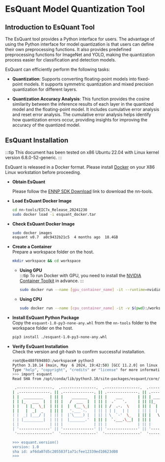# EsQuant Model Quantization Tool

## Introduction to EsQuant Tool

The EsQuant tool provides a Python interface for users. The advantage of using the Python interface for model quantization is that users can define their own preprocessing functions. It also provides predefined preprocessing functions for ImageNet and YOLO, making the quantization process easier for classification and detection models.

EsQuant can efficiently perform the following tasks:

- **Quantization**: Supports converting floating-point models into fixed-point models. It supports symmetric quantization and mixed precision quantization for different layers.

- **Quantization Accuracy Analysis**: This function provides the cosine similarity between the inference results of each layer in the quantized model and the floating-point model. It includes cumulative error analysis and reset error analysis. The cumulative error analysis helps identify how quantization errors occur, providing insights for improving the accuracy of the quantized model.

## EsQuant Installation

:::tip
This document has been tested on x86 Ubuntu 22.04 with Linux kernel version 6.8.0-52-generic.
:::

EsQuant is released in a Docker format. Please install [Docker](https://docs.docker.com/engine/install/ubuntu/) on your X86 Linux workstation before proceeding.

- **Obtain EsQuant**

  Please follow the [ENNP SDK Download](introduction#ennp-sdk-download) link to download the nn-tools.

- **Load EsQuant Docker Image**

  ```bash
  cd nn-tools/EIC7x_Release_20241230
  sudo docker load -i esquant_docker.tar
  ```

- **Check EsQuant Docker Image**

  ```bash
  sudo docker images
  esquant v0.7  a0c9432b21c5  4 months ago  18.4GB
  ```

- **Create a Container**  
  Prepare a workspace folder on the host.

  ```bash
  mkdir workspace && cd workspace
  ```

  - **Using GPU**  
    :::tip
    To run Docker with GPU, you need to install the [NVIDIA Container Toolkit](https://docs.nvidia.com/datacenter/cloud-native/container-toolkit/latest/install-guide.html) in advance.
    :::

    ```bash
    sudo docker run --name [gpu_container_name] -it --runtime=nvidia --privileged=true --gpus all -v $(pwd):/workspace esquant:v0.7 /bin/bash
    ```

  - **Using CPU**
    ```bash
    sudo docker run --name [cpu_container_name] -it -v $(pwd):/workspace esquant:v0.7 /bin/bash
    ```

- **Install EsQuant Python Package**  
  Copy the `esquant-1.0-py3-none-any.whl` from the `nn-tools` folder to the workspace folder on the host.

  ```bash
  pip3 install ./esquant-1.0-py3-none-any.whl
  ```

- **Verify EsQuant Installation**  
  Check the version and git-hash to confirm successful installation.

  ```bash
  root@be488f694803:/workspace# python3
  Python 3.10.14 (main, May  6 2024, 19:42:50) [GCC 11.2.0] on linux
  Type "help", "copyright", "credits" or "license" for more information.
  >>> import esquant
  Read SHA from /opt/conda/lib/python3.10/site-packages/esquant/core/sha.txt

   .----------------.  .----------------.  .----------------.  .----------------.  .----------------.  .-----------------. .----------------.
  | .--------------. || .--------------. || .--------------. || .--------------. || .--------------. || .--------------. || .--------------. |
  | |  _________   | || |    _______   | || |    ___       | || | _____  _____ | || |      __      | || | ____  _____  | || |  _________   | |
  | | |_   ___  |  | || |   /  ___  |  | || |  .'   '.     | || ||_   _||_   _|| || |     /  \     | || ||_   \|_   _| | || | |  _   _  |  | |
  | |   | |_  \_|  | || |  |  (__ \_|  | || | /  .-.  \    | || |  | |    | |  | || |    / /\ \    | || |  |   \ | |   | || | |_/ | | \_|  | |
  | |   |  _|  _   | || |   '.___`-.   | || | | |   | |    | || |  | '    ' |  | || |   / ____ \   | || |  | |\ \| |   | || |     | |      | |
  | |  _| |___/ |  | || |  |`\____) |  | || | \  `-'  \_   | || |   \ `--' /   | || | _/ /    \ \_ | || | _| |_\   |_  | || |    _| |_     | |
  | | |_________|  | || |  |_______.'  | || |  `.___.\__|  | || |    `.__.'    | || ||____|  |____|| || ||_____|\____| | || |   |_____|    | |
  | |              | || |              | || |              | || |              | || |              | || |              | || |              | |
  | '--------------' || '--------------' || '--------------' || '--------------' || '--------------' || '--------------' || '--------------' |
   '----------------'  '----------------'  '----------------'  '----------------'  '----------------'  '----------------'  '----------------'

  >>> esquant.version()
  version: 1.0
  sha id: af6da07d5c205583f1a71cfee12339ed10623d08
  >>>

  ```
